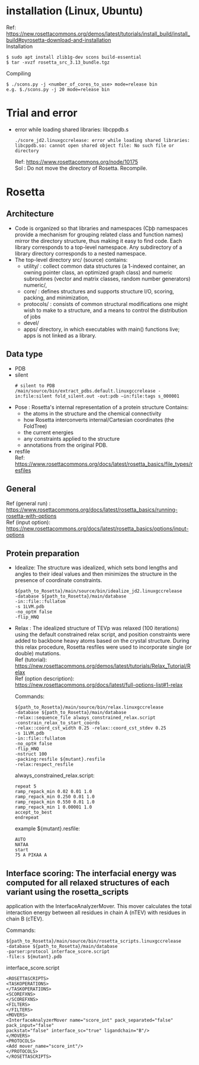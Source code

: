 # installation (Linux, Ubuntu)
Ref: https://new.rosettacommons.org/demos/latest/tutorials/install_build/install_build#pyrosetta-download-and-installation   
Installation
```
$ sudo apt install zlib1g-dev scons build-essential
$ tar -xvzf rosetta_src_3.13_bundle.tgz
```

Compiling
```
$ ./scons.py -j <number_of_cores_to_use> mode=release bin
e.g. $./scons.py -j 20 mode=release bin
```


# Trial and error
- error while loading shared libraries: libcppdb.s
  ```
  ./score_jd2.linuxgccrelease: error while loading shared libraries: libcppdb.so: cannot open shared object file: No such file or directory
  ```
  Ref: https://www.rosettacommons.org/node/10175  
  Sol : Do not move the directory of Rosetta. Recompile.  

# Rosetta
## Architecture
- Code is organized so that libraries and namespaces (Cþþ namespaces provide a mechanism for grouping related class and function names) mirror the directory structure, thus making it easy to find code. Each library corresponds to a top-level namespace. Any subdirectory of a library directory corresponds to a nested namespace.
- The top-level directory src/ (source) contains:
  - utility/ : collect common data structures (a 1-indexed container, an owning pointer class, an optimized graph class) and numeric subroutines (vector and matrix classes, random number generators)
  numeric/, 
  - core/ : defines structures and supports structure I/O, scoring, packing, and minimization, 
  - protocols/ : consists of common structural modifications one might wish to make to a structure, and a means to control the distribution of jobs 
  - devel/
  - apps/ directory, in which executables with main() functions live; apps is not linked as a library.
## Data type
- PDB
- silent
  ```
  # silent to PDB
  /main/source/bin/extract_pdbs.default.linuxgccrelease -in:file:silent fold_silent.out -out:pdb –in:file:tags s_000001
  ```
- Pose : Rosetta's internal representation of a protein structure
  Contains: 
  - the atoms in the structure and the chemical connectivity 
  - how Rosetta interconverts internal/Cartesian coordinates (the FoldTree) 
  - the current energies 
  - any constraints applied to the structure
  - annotations from the original PDB.
- resfile  
  Ref: https://www.rosettacommons.org/docs/latest/rosetta_basics/file_types/resfiles  

## General
Ref (general run) : https://www.rosettacommons.org/docs/latest/rosetta_basics/running-rosetta-with-options  
Ref (input option): https://new.rosettacommons.org/docs/latest/rosetta_basics/options/input-options  
## Protein preparation
- Idealize: The structure was idealized, which sets bond lengths and angles to their ideal values and then minimizes the structure in the presence of coordinate constraints. 
  ```
  ${path_to_Rosetta}/main/source/bin/idealize_jd2.linuxgccrelease
  -database ${path_to_Rosetta}/main/database
  -in::file::fullatom
  -s 1LVM.pdb
  -no_optH false
  -flip_HNQ
  ```
- Relax : The idealized structure of TEVp was relaxed (100 iterations) using the default constrained relax script, and position constraints were added to backbone heavy atoms based on the crystal structure. During this relax procedure, Rosetta resfiles were used to incorporate single (or double) mutations.   
  Ref (tutorial): https://new.rosettacommons.org/demos/latest/tutorials/Relax_Tutorial/Relax  
  Ref (option description): https://new.rosettacommons.org/docs/latest/full-options-list#1-relax  
  
  Commands:
  ```
  ${path_to_Rosetta}/main/source/bin/relax.linuxgccrelease
  -database ${path_to_Rosetta}/main/database
  -relax::sequence_file always_constrained_relax.script
  -constrain_relax_to_start_coords
  -relax::coord_cst_width 0.25 -relax::coord_cst_stdev 0.25
  -s 1LVM.pdb
  -in::file::fullatom
  -no_optH false
  -flip_HNQ
  -nstruct 100
  -packing:resfile ${mutant}.resfile
  -relax:respect_resfile 
  ```
  
  always_constrained_relax.script:
  ```
  repeat 5
  ramp_repack_min 0.02 0.01 1.0
  ramp_repack_min 0.250 0.01 1.0
  ramp_repack_min 0.550 0.01 1.0
  ramp_repack_min 1 0.00001 1.0
  accept_to_best
  endrepeat
  ```
  
  example ${mutant}.resfile:
  ```
  AUTO
  NATAA
  start
  75 A PIKAA A
  ```
## Interface scoring: The interfacial energy was computed for all relaxed structures of each variant using the rosetta_scripts
application with the InterfaceAnalyzerMover. This mover calculates the total interaction energy between
all residues in chain A (nTEV) with residues in chain B (cTEV). 

Commands:
```
${path_to_Rosetta}/main/source/bin/rosetta_scripts.linuxgccrelease
-database ${path_to_Rosetta}/main/database 
-parser:protocol interface_score.script
-file:s ${mutant}.pdb
```
interface_score.script
```
<ROSETTASCRIPTS>
<TASKOPERATIONS>
</TASKOPERATIONS>
<SCOREFXNS>
</SCOREFXNS>
<FILTERS>
</FILTERS>
<MOVERS>
<InterfaceAnalyzerMover name="score_int" pack_separated="false" pack_input="false"
packstat="false" interface_sc="true" ligandchain="B"/>
</MOVERS>
<PROTOCOLS>
<Add mover_name="score_int"/>
</PROTOCOLS>
</ROSETTASCRIPTS>
```
